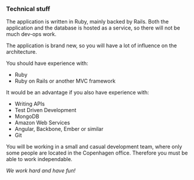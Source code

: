 ### Technical stuff

The application is written in Ruby, mainly backed by Rails. Both the application
and the database is hosted as a service, so there will not be much dev-ops work.

The application is brand new, so you will have a lot of influence on the architecture.

You should have experience with:

 - Ruby
 - Ruby on Rails or another MVC framework


It would be an advantage if you also have experience with:

 - Writing APIs
 - Test Driven Development
 - MongoDB
 - Amazon Web Services
 - Angular, Backbone, Ember or similar
 - Git


You will be working in a small and casual development team, where only some
people are located in the Copenhagen office. Therefore you must be able to work
independable.

*We work hard and have fun!*

